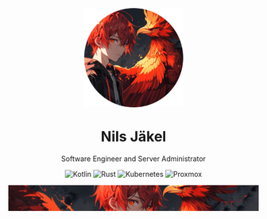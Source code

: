 <!--suppress HtmlDeprecatedAttribute -->
<div align="center">
  <img src="assets/profile.png" alt="Redtronics logo" width="200" height="200">
</div>

<h1 align="center">Nils Jäkel</h1>
<p align="center">Software Engineer and Server Administrator</p>

<p align="center">
    <img src="https://img.shields.io/badge/Kotlin-Redtronics?style=for-the-badge&logo=kotlin&labelColor=white&color=purple" alt="Kotlin">
    <img src="https://img.shields.io/badge/Rust-Redtronics?style=for-the-badge&logo=rust&labelColor=black&color=brown" alt="Rust">
    <img src="https://img.shields.io/badge/Kubernetes-Redtronics?style=for-the-badge&logo=kubernetes&labelColor=white&color=blue" alt="Kubernetes">
    <img src="https://img.shields.io/badge/Proxmox-Redtronics?style=for-the-badge&logo=proxmox&labelColor=black&color=orange" alt="Proxmox">
</p>

<div align="center">
  <img src="assets/banner.png" alt="Redtronics Logo Banner">
</div>
